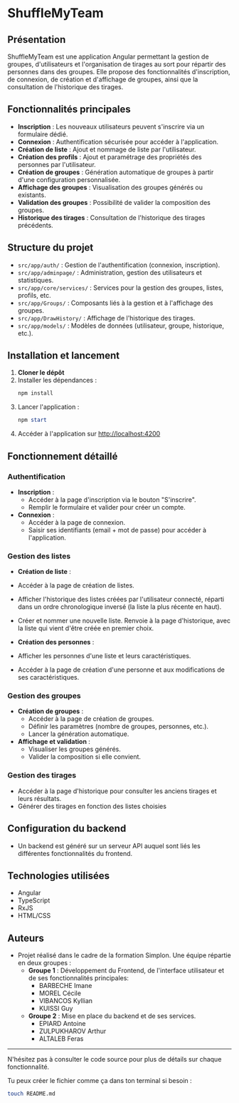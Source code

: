 # ShuffleMyTeam

## Présentation

ShuffleMyTeam est une application Angular permettant la gestion de groupes, d'utilisateurs et l'organisation de tirages au sort pour répartir des personnes dans des groupes. Elle propose des fonctionnalités d'inscription, de connexion, de création et d'affichage de groupes, ainsi que la consultation de l'historique des tirages.

## Fonctionnalités principales

- **Inscription** : Les nouveaux utilisateurs peuvent s'inscrire via un formulaire dédié.
- **Connexion** : Authentification sécurisée pour accéder à l'application.
- **Création de liste** : Ajout et nommage de liste par l'utilisateur.
- **Création des profils** : Ajout et paramétrage des propriétés des personnes par l'utilisateur.
- **Création de groupes** : Génération automatique de groupes à partir d'une configuration personnalisée.
- **Affichage des groupes** : Visualisation des groupes générés ou existants.
- **Validation des groupes** : Possibilité de valider la composition des groupes.
- **Historique des tirages** : Consultation de l'historique des tirages précédents.

## Structure du projet

- `src/app/auth/` : Gestion de l'authentification (connexion, inscription).
- `src/app/adminpage/` : Administration, gestion des utilisateurs et statistiques.
- `src/app/core/services/` : Services pour la gestion des groupes, listes, profils, etc.
- `src/app/Groups/` : Composants liés à la gestion et à l'affichage des groupes.
- `src/app/DrawHistory/` : Affichage de l'historique des tirages.
- `src/app/models/` : Modèles de données (utilisateur, groupe, historique, etc.).

## Installation et lancement

1. **Cloner le dépôt**
2. Installer les dépendances :
   ```powershell
   npm install
   ```
3. Lancer l'application :
   ```powershell
   npm start
   ```
4. Accéder à l'application sur [http://localhost:4200](http://localhost:4200)

## Fonctionnement détaillé

### Authentification

- **Inscription** :
  - Accéder à la page d'inscription via le bouton "S'inscrire".
  - Remplir le formulaire et valider pour créer un compte.
- **Connexion** :
  - Accéder à la page de connexion.
  - Saisir ses identifiants (email + mot de passe) pour accéder à l'application.

### Gestion des listes

- **Création de liste** :
- Accéder à la page de création de listes.
- Afficher l'historique des listes créées par l'utilisateur connecté, réparti dans un ordre chronologique inversé (la liste la plus récente en haut).
- Créer et nommer une nouvelle liste. Renvoie à la page d'historique, avec la liste qui vient d'être créée en premier choix.

- **Création des personnes** :
- Afficher les personnes d'une liste et leurs caractéristiques.
- Accéder à la page de création d'une personne et aux modifications de ses caractéristiques.

### Gestion des groupes

- **Création de groupes** :
  - Accéder à la page de création de groupes.
  - Définir les paramètres (nombre de groupes, personnes, etc.).
  - Lancer la génération automatique.
- **Affichage et validation** :
  - Visualiser les groupes générés.
  - Valider la composition si elle convient.

### Gestion des tirages

- Accéder à la page d'historique pour consulter les anciens tirages et leurs résultats.
- Générer des tirages en fonction des listes choisies

## Configuration du backend

- Un backend est généré sur un serveur API auquel sont liés les différentes fonctionnalités du frontend.

## Technologies utilisées

- Angular
- TypeScript
- RxJS
- HTML/CSS

## Auteurs

- Projet réalisé dans le cadre de la formation Simplon.
  Une équipe répartie en deux groupes :
  - **Groupe 1** : Développement du Frontend, de l'interface utilisateur et de ses fonctionnalités principales:
    - BARBECHE Imane
    - MOREL Cécile
    - VIBANCOS Kyllian
    - KUISSI Guy
  - **Groupe 2** : Mise en place du backend et de ses services.
    - EPIARD Antoine
    - ZULPUKHAROV Arthur
    - ALTALEB Feras

---

N'hésitez pas à consulter le code source pour plus de détails sur chaque fonctionnalité.


Tu peux créer le fichier comme ça dans ton terminal si besoin :

```bash
touch README.md
